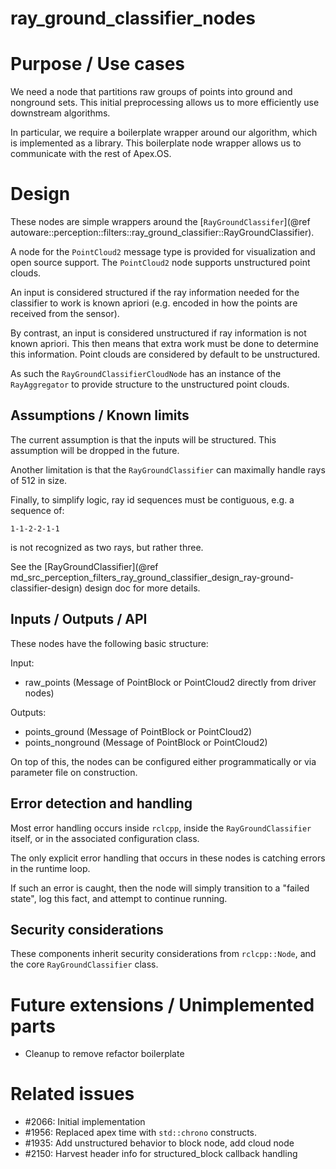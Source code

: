 ray_ground_classifier_nodes
=============

# Purpose / Use cases

We need a node that partitions raw groups of points into ground and nonground sets.
This initial preprocessing allows us to more efficiently use downstream algorithms.

In particular, we require a boilerplate wrapper around our algorithm, which is implemented as a
library. This boilerplate node wrapper allows us to communicate with the rest of Apex.OS.

# Design

These nodes are simple wrappers around the
[`RayGroundClassifer`](@ref autoware::perception::filters::ray_ground_classifier::RayGroundClassifier).

A node for the `PointCloud2` message type is provided for visualization and open source support.
The `PointCloud2` node supports unstructured point clouds.

An input is considered structured if the ray information needed for the classifier to work is
known apriori (e.g. encoded in how the points are received from the sensor).

By contrast, an input is considered unstructured if ray information is not known apriori.
This then means that extra work must be done to determine this information. Point clouds
are considered by default to be unstructured.

As such the `RayGroundClassifierCloudNode` has an instance of the `RayAggregator` to provide
structure to the unstructured point clouds.


## Assumptions / Known limits

The current assumption is that the inputs will be structured. This assumption will be
dropped in the future.

Another limitation is that the `RayGroundClassifier` can maximally handle rays of
512 in size.

Finally, to simplify logic, ray id sequences must be contiguous, e.g. a sequence of:

```
1-1-2-2-1-1
```

is not recognized as two rays, but rather three.

See the
[RayGroundClassifier](@ref md_src_perception_filters_ray_ground_classifier_design_ray-ground-classifier-design)
design doc for more details.

## Inputs / Outputs / API

These nodes have the following basic structure:

Input:
- raw_points (Message of PointBlock or PointCloud2 directly from driver nodes)

Outputs:
- points_ground (Message of PointBlock or PointCloud2)
- points_nonground (Message of PointBlock or PointCloud2)

On top of this, the nodes can be configured either programmatically or via parameter file
on construction.


## Error detection and handling

Most error handling occurs inside `rclcpp`, inside the `RayGroundClassifier`
itself, or in the associated configuration class.

The only explicit error handling that occurs in these nodes is catching errors in the runtime loop.

If such an error is caught, then the node will simply transition to a "failed state", log this fact,
and attempt to continue running.

## Security considerations

These components inherit security considerations from `rclcpp::Node`, and
the core `RayGroundClassifier` class.


# Future extensions / Unimplemented parts

- Cleanup to remove refactor boilerplate

# Related issues

- #2066: Initial implementation
- #1956: Replaced apex time with `std::chrono` constructs.
- #1935: Add unstructured behavior to block node, add cloud node
- #2150: Harvest header info for structured_block callback handling
